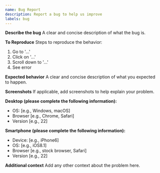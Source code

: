```yaml
---
name: Bug Report
description: Report a bug to help us improve
labels: bug
---
```


**Describe the bug**
A clear and concise description of what the bug is.

**To Reproduce**
Steps to reproduce the behavior:
1. Go to '...'
2. Click on '...'
3. Scroll down to '...'
4. See error

**Expected behavior**
A clear and concise description of what you expected to happen.

**Screenshots**
If applicable, add screenshots to help explain your problem.

**Desktop (please complete the following information):**
- OS: [e.g., Windows, macOS]
- Browser [e.g., Chrome, Safari]
- Version [e.g., 22]

**Smartphone (please complete the following information):**
- Device: [e.g., iPhone6]
- OS: [e.g., iOS8.1]
- Browser [e.g., stock browser, Safari]
- Version [e.g., 22]

**Additional context**
Add any other context about the problem here.
